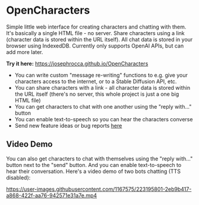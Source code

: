 # OpenCharacters
Simple little web interface for creating characters and chatting with them. It's basically a single HTML file - no server. Share characters using a link (character data is stored within the URL itself). All chat data is stored in your browser using IndexedDB. Currently only supports OpenAI APIs, but can add more later.

**Try it here:** https://josephrocca.github.io/OpenCharacters

* You can write custom "message re-writing" functions to e.g. give your characters access to the internet, or to a Stable Diffusion API, etc.
* You can share characters with a link - all character data is stored within the URL itself (there's no server, this whole project is just a one big HTML file)
* You can get characters to chat with one another using the "reply with..." button
* You can enable text-to-speech so you can hear the characters converse
* Send new feature ideas or bug reports [here](https://github.com/josephrocca/OpenCharacters/issues)

## Video Demo

You can also get characters to chat with themselves using the "reply with..." button next to the "send" button. And you can enable text-to-speech to hear their conversation. Here's a video demo of two bots chatting (TTS disabled):


https://user-images.githubusercontent.com/1167575/223195801-2eb9b417-a868-422f-aa76-942571e31a7e.mp4

